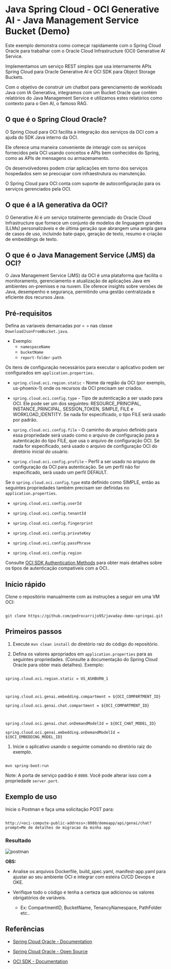 # Java Spring Cloud - OCI Generative AI - Java Management Service Bucket (Demo)



Este exemplo demonstra como começar rapidamente com o Spring Cloud Oracle para trabalhar com o Oracle Cloud Infrastructure (OCI) Generative AI Service. 

Implementamos um serviço REST simples que usa internamente APIs Spring Cloud para Oracle Generative AI e OCI SDK para Object Storage Buckets.

Com o objetivo de construir um chatbot para gerenciamento de workloads Java com IA Generativa, integramos com um Bucket Oracle que contém relatórios do Java Management Service e utilizamos estes relatórios como contexto para o Gen AI, o famoso RAG.




## O que é o Spring Cloud Oracle?


O Spring Cloud para OCI facilita a integração dos serviços da OCI com a ajuda do SDK Java interno da OCI. 

Ele oferece uma maneira conveniente de interagir com os serviços fornecidos pela OCI usando conceitos e APIs bem conhecidos do Spring, como as APIs de mensagens ou armazenamento. 

Os desenvolvedores podem criar aplicações em torno dos serviços hospedados sem se preocupar com infraestrutura ou manutenção. 

O Spring Cloud para OCI conta com suporte de autoconfiguração para os serviços gerenciados pela OCI.




## O que é a IA generativa da OCI?


O Generative AI é um serviço totalmente gerenciado do Oracle Cloud Infrastructure que fornece um conjunto de modelos de linguagem grandes (LLMs) personalizáveis e de última geração que abrangem uma ampla gama de casos de uso, incluindo bate-papo, geração de texto, resumo e criação de embeddings de texto.

## O que é o Java Management Service (JMS) da OCI?


O Java Management Service (JMS) da OCI é uma plataforma que facilita o monitoramento, gerenciamento e atualização de aplicações Java em ambientes on-premises e na nuvem. Ele oferece insights sobre versões de Java, desempenho e segurança, permitindo uma gestão centralizada e eficiente dos recursos Java.




## Pré-requisitos
Defina as variaveis demarcadas por `< >` nas classe `DownloadJsonFromBucket.java`.
  * Exemplo:
    * `namespaceName`
    * `bucketName`
    * `report-folder-path`

Os itens de configuração necessários para executar o aplicativo podem ser configurados em `application.properties`.


* `spring.cloud.oci.region.static` - Nome da região da OCI (por exemplo, us-phoenix-1) onde os recursos da OCI precisam ser criados.

* `spring.cloud.oci.config.type` - Tipo de autenticação a ser usado para OCI. Ele pode ser um dos seguintes: RESOURCE_PRINCIPAL, INSTANCE_PRINCIPAL, SESSION_TOKEN, SIMPLE, FILE e WORKLOAD_IDENTITY. Se nada for especificado, o tipo FILE será usado por padrão.

* `spring.cloud.oci.config.file` - O caminho do arquivo definido para essa propriedade será usado como o arquivo de configuração para a autenticação do tipo FILE, que usa o arquivo de configuração OCI. Se nada for especificado, será usado o arquivo de configuração OCI do diretório inicial do usuário.

* `spring.cloud.oci.config.profile` - Perfil a ser usado no arquivo de configuração da OCI para autenticação. Se um perfil não for especificado, será usado um perfil DEFAULT.




Se o `spring.cloud.oci.config.type` esta definido como SIMPLE, então as seguintes propriedades também precisam ser definidas no `application.properties`.




* `spring.cloud.oci.config.userId`

* `spring.cloud.oci.config.tenantId`

* `spring.cloud.oci.config.fingerprint`

* `spring.cloud.oci.config.privateKey`

* `spring.cloud.oci.config.passPhrase`

* `spring.cloud.oci.config.region`




Consulte [OCI SDK Authentication Methods](https://docs.oracle.com/en-us/iaas/Content/API/Concepts/sdk_authentication_methods.htm) para obter mais detalhes sobre os tipos de autenticação compatíveis com a OCI..




## Início rápido




Clone o repositório manualmente com as instruções a seguir em uma VM OCI:




```

git clone https://github.com/pedrocarrijo95/javaday-demo-springai.git

```




## Primeiros passos




1. Execute `mvn clean install` do diretório raiz do código do repositório.




1. Defina os valores apropriados em `application.properties` para as seguintes propriedades. (Consulte a documentação do Spring Cloud Oracle para obter mais detalhes).
Exemplo:
```

spring.cloud.oci.region.static = US_ASHBURN_1 



spring.cloud.oci.genai.embedding.compartment = ${OCI_COMPARTMENT_ID}

spring.cloud.oci.genai.chat.compartment = ${OCI_COMPARTMENT_ID}



spring.cloud.oci.genai.chat.onDemandModelId = ${OCI_CHAT_MODEL_ID}

spring.cloud.oci.genai.embedding.onDemandModelId = ${OCI_EMBEDDING_MODEL_ID}

```

1. Inicie o aplicativo usando o seguinte comando no diretório raiz do exemplo.

```

mvn spring-boot:run

```




Note: A porta de serviço padrão é `8080`. Você pode alterar isso com a propriedade `server.port`.




## Exemplo de uso



Inicie o Postman e faça uma solicitação POST para:

```

http://<oci-compute-public-address>:8080/demoapp/api/genai/chat?prompt=Me de detalhes de migracao da minha app

```

### Resultado
![postman](https://github.com/user-attachments/assets/3165dd19-8ec1-4aa0-9753-15c43ef7f3c5)





**OBS:** 

* Analise os arquivos Dockerfile, build_spec.yaml, manifest-app.yaml para ajustar ao seu ambiente OCI e integrar com esteira CI/CD Devops e OKE.

* Verifique todo o código e tenha a certeza que adicionou os valores obrigatórios de variáveis.

   * Ex: CompartmentID, BucketName, TenancyNamespace, PathFolder etc..

## Referências

* [Spring Cloud Oracle - Documentation](#)

* [Spring Cloud Oracle - Open Source](https://github.com/oracle/spring-cloud-oci)

* [OCI SDK - Documentation](https://docs.oracle.com/en-us/iaas/Content/API/Concepts/sdks.htm)
